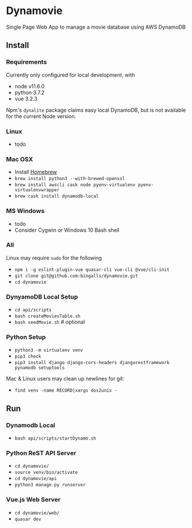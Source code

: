 # Dynamovie
Single Page Web App to manage a movie database using AWS DynamoDB

## Install
### Requirements
Currently only configured for local development, with
* node v11.6.0
* python 3.7.2
* vue 3.2.3

Npm's `dynalite` package claims easy local DynamoDB, but is not available for the
current Node version.

### Linux
* todo

### Mac OSX
* Install [Homebrew](https://brew.sh/)
* `brew install python3 --with-brewed-openssl`
* `brew install awscli cask node pyenv-virtualenv pyenv-virtualenvwrapper`
* `brew cask install dynamodb-local`

### MS Windows
* todo
* Consider Cygwin or Windows 10 Bash shell

### All
Linux may require `sudo` for the following
* `npm i -g eslint-plugin-vue quasar-cli vue-cli @vue/cli-init`
* `git clone git@github.com:bingalls/dynamovie.git`
* `cd dynamovie`

### DynyamoDB Local Setup
* `cd api/scripts`
* `bash createMoviesTable.sh`
* `bash seedMovie.sh` # optional

### Python Setup
* `python3 -m virtualenv venv`
* `pip3 check`
* `pip3 install django django-cors-headers djangorestframework pynamodb setuptools`

Mac & Linux users may clean up newlines for git:
* `find venv -name RECORD|xargs dos2unix -`

## Run
### Dynamodb Local
* `bash api/scripts/startDynamo.sh`

### Python ReST API Server
* `cd dynamovie/`
* `source venv/bin/activate`
* `cd dynamovie/api`
* `python3 manage.py runserver`

### Vue.js Web Server
* `cd dynamovie/web/`
* `quasar dev`
